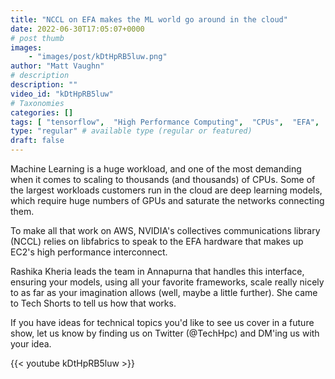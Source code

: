 ```yaml
---
title: "NCCL on EFA makes the ML world go around in the cloud"
date: 2022-06-30T17:05:07+0000
# post thumb
images:
    - "images/post/kDtHpRB5luw.png"
author: "Matt Vaughn"
# description
description: ""
video_id: "kDtHpRB5luw"
# Taxonomies
categories: []
tags: [ "tensorflow",  "High Performance Computing",  "CPUs",  "EFA",  "technical computing",  "elastic",  "MPI",  "bioinformatics",  "tensor flow",  "tightly-coupled",  "ParallelCluster",  "mxnet",  "Lustre",  "model training",  "Storage",  "autoscaling",  "GPUs",  "vizualization",  "cloud computing",  "EC2",  "ML frameworks",  "infiniband",  "machine learning",  "pytorch",  "Schedulers",  "HPC",  "DCV",  "elastic fabric adapter",  "scientific computing",  "virtualization",  "techshorts", ]
type: "regular" # available type (regular or featured)
draft: false
---
```


Machine Learning is a huge workload, and one of the most demanding when it comes to scaling to thousands (and thousands) of CPUs. Some of the largest workloads customers run in the cloud are deep learning models, which require huge numbers of GPUs and saturate the networks connecting them.

To make all that work on AWS, NVIDIA's collectives communications library (NCCL) relies on libfabrics to speak to the EFA hardware that makes up EC2's high performance interconnect.

Rashika Kheria leads the team in Annapurna that handles this interface, ensuring your models, using all your favorite frameworks, scale really nicely to as far as your imagination allows (well, maybe a little further). She came to Tech Shorts to tell us how that works.

If you have ideas for technical topics you'd like to see us cover in a future show, let us know by finding us on Twitter (@TechHpc) and DM'ing us with your idea.

{{< youtube kDtHpRB5luw >}}